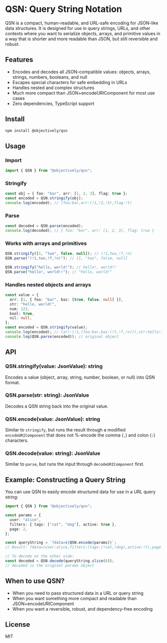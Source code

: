 # QSN: Query String Notation

QSN is a compact, human-readable, and URL-safe encoding for JSON-like data structures. It is designed for use in query strings, URLs, and other contexts where you want to serialize objects, arrays, and primitive values in a way that is shorter and more readable than JSON, but still reversible and robust.

## Features
- Encodes and decodes all JSON-compatible values: objects, arrays, strings, numbers, booleans, and null
- Escapes special characters for safe embedding in URLs
- Handles nested and complex structures
- Much more compact than JSON+encodeURIComponent for most use cases
- Zero dependencies, TypeScript support

## Install
```sh
npm install @objectively/qsn
```

## Usage

### Import
```ts
import { QSN } from "@objectively/qsn";
```

### Stringify
```ts
const obj = { foo: "bar", arr: [1, 2, 3], flag: true };
const encoded = QSN.stringify(obj);
console.log(encoded); // (foo:bar,arr:(!1,!2,!3),flag:!t)
```

### Parse
```ts
const decoded = QSN.parse(encoded);
console.log(decoded); // { foo: "bar", arr: [1, 2, 3], flag: true }
```

### Works with arrays and primitives
```ts
QSN.stringify([1, "two", false, null]); // (!1,two,!f,!n)
QSN.parse("(!1,two,!f,!n)"); // [1, "two", false, null]

QSN.stringify("hello, world!"); // hello!, world!!
QSN.parse("hello!, world!!"); // "hello, world!"
```

### Handles nested objects and arrays
```ts
const value = {
  arr: [1, { foo: "bar", baz: [true, false, null] }],
  str: "hello, world!",
  num: 123,
  bool: true,
  nil: null,
};
const encoded = QSN.stringify(value);
console.log(encoded); // (arr:(!1,(foo:bar,baz:(!t,!f,!n))),str:hello!, world!!,num:!123,bool:!t,nil:!n)
console.log(QSN.parse(encoded)); // original object
```

## API

### QSN.stringify(value: JsonValue): string
Encodes a value (object, array, string, number, boolean, or null) into QSN format.

### QSN.parse(str: string): JsonValue
Decodes a QSN string back into the original value.

### QSN.encode(value: JsonValue): string
Similar to `stringify`, but runs the result through a modified `encodeURIComponent` that does not %-encode the comma (`,`) and colon (`:`) characters.

### QSN.decode(value: string): JsonValue
Similar to `parse`, but runs the input through `decodeURIComponent` first.

## Example: Constructing a Query String

You can use QSN to easily encode structured data for use in a URL query string:

```ts
import { QSN } from "@objectively/qsn";

const params = {
  user: "alice",
  filters: { tags: ["cat", "dog"], active: true },
  page: 2,
};

const queryString = `?data=${QSN.encode(params)}`;
// Result: ?data=(user:alice,filters:(tags:(!cat,!dog),active:!t),page:!2)

// To decode on the other side:
const decoded = QSN.decode(queryString.slice(6));
// decoded is the original params object
```

## When to use QSN?
- When you need to pass structured data in a URL or query string
- When you want something more compact and readable than JSON+encodeURIComponent
- When you want a reversible, robust, and dependency-free encoding

## License
MIT
